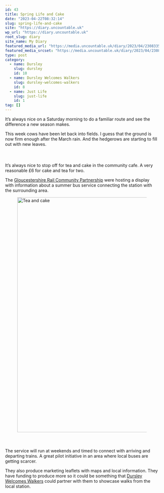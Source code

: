 ```yaml
---
id: 43
title: Spring Life and Cake
date: "2023-04-22T08:32:14"
slug: spring-life-and-cake
site: "https://diary.uncountable.uk"
wp_url: "https://diary.uncountable.uk"
root_slug: diary
site_name: My Diary
featured_media_url: "https://media.uncountable.uk/diary/2023/04/23083357/IMG20230422121608-scaled.jpg"
featured_media_srcset: "https://media.uncountable.uk/diary/2023/04/23083357/IMG20230422121608-300x195.jpg 300w, https://media.uncountable.uk/diary/2023/04/23083357/IMG20230422121608-1024x667.jpg 1024w, https://media.uncountable.uk/diary/2023/04/23083357/IMG20230422121608-150x150.jpg 150w, https://media.uncountable.uk/diary/2023/04/23083357/IMG20230422121608-1920x1251.jpg 1920w, https://media.uncountable.uk/diary/2023/04/23083357/IMG20230422121608-scaled.jpg 2560w"
type: post
category:
  - name: Dursley
    slug: dursley
    id: 10
  - name: Dursley Welcomes Walkers
    slug: dursley-welcomes-walkers
    id: 8
  - name: Just Life
    slug: just-life
    id: 1
tag: []
---
```



<p>It&#8217;s always nice on a Saturday morning to do a familiar route and see the difference a new season makes.</p>



<p>This week cows have been let back into fields.  I guess that the ground is now firm enough after the March rain.  And the hedgerows are starting to fill out with new leaves.</p>


<style>.kb-row-layout-id_e7796d-01 > .kt-row-column-wrap{align-content:start;}:where(.kb-row-layout-id_e7796d-01 > .kt-row-column-wrap) > .wp-block-kadence-column{justify-content:start;}.kb-row-layout-id_e7796d-01 > .kt-row-column-wrap{column-gap:var(--global-kb-gap-md, 2rem);row-gap:var(--global-kb-gap-md, 2rem);padding-top:var(--global-kb-spacing-sm, 1.5rem);padding-bottom:var(--global-kb-spacing-sm, 1.5rem);grid-template-columns:minmax(0, 1fr) minmax(0, 2fr);}.kb-row-layout-id_e7796d-01 > .kt-row-layout-overlay{opacity:0.30;}@media all and (max-width: 1024px){.kb-row-layout-id_e7796d-01 > .kt-row-column-wrap{grid-template-columns:minmax(0, 1fr) minmax(0, 2fr);}}@media all and (max-width: 767px){.kb-row-layout-id_e7796d-01 > .kt-row-column-wrap{grid-template-columns:minmax(0, 1fr);}}</style><div class="kb-row-layout-wrap kb-row-layout-id_e7796d-01 alignnone wp-block-kadence-rowlayout"><div class="kt-row-column-wrap kt-has-2-columns kt-row-layout-right-golden kt-tab-layout-inherit kt-mobile-layout-row kt-row-valign-top">
<style>.kadence-column_b00ebd-3c > .kt-inside-inner-col,.kadence-column_b00ebd-3c > .kt-inside-inner-col:before{border-top-left-radius:0px;border-top-right-radius:0px;border-bottom-right-radius:0px;border-bottom-left-radius:0px;}.kadence-column_b00ebd-3c > .kt-inside-inner-col{column-gap:var(--global-kb-gap-sm, 1rem);}.kadence-column_b00ebd-3c > .kt-inside-inner-col{flex-direction:column;}.kadence-column_b00ebd-3c > .kt-inside-inner-col > .aligncenter{width:100%;}.kadence-column_b00ebd-3c > .kt-inside-inner-col:before{opacity:0.3;}.kadence-column_b00ebd-3c{position:relative;}@media all and (max-width: 1024px){.kadence-column_b00ebd-3c > .kt-inside-inner-col{flex-direction:column;justify-content:center;}}@media all and (max-width: 767px){.kadence-column_b00ebd-3c > .kt-inside-inner-col{flex-direction:column;justify-content:center;}}</style>
<div class="wp-block-kadence-column kadence-column_b00ebd-3c"><div class="kt-inside-inner-col">
<p>It&#8217;s always nice to stop off for tea and cake in the community cafe.  A very reasonable £6 for cake and tea for two.</p>



<p>The <a href="https://www.gloucestershirecommunityrail.org/" data-type="URL" data-id="https://www.gloucestershirecommunityrail.org/">Gloucestershire Rail Community Partnership</a> were hosting a display with information about a summer bus service connecting the station with the surrounding area.</p>
</div></div>


<style>.kadence-column_3d1311-16 > .kt-inside-inner-col,.kadence-column_3d1311-16 > .kt-inside-inner-col:before{border-top-left-radius:0px;border-top-right-radius:0px;border-bottom-right-radius:0px;border-bottom-left-radius:0px;}.kadence-column_3d1311-16 > .kt-inside-inner-col{column-gap:var(--global-kb-gap-sm, 1rem);}.kadence-column_3d1311-16 > .kt-inside-inner-col{flex-direction:column;}.kadence-column_3d1311-16 > .kt-inside-inner-col > .aligncenter{width:100%;}.kadence-column_3d1311-16 > .kt-inside-inner-col:before{opacity:0.3;}.kadence-column_3d1311-16{position:relative;}@media all and (max-width: 1024px){.kadence-column_3d1311-16 > .kt-inside-inner-col{flex-direction:column;justify-content:center;}}@media all and (max-width: 767px){.kadence-column_3d1311-16 > .kt-inside-inner-col{flex-direction:column;justify-content:center;}}</style>
<div class="wp-block-kadence-column kadence-column_3d1311-16"><div class="kt-inside-inner-col"><style>.kb-image_a66877-9d .kb-image-has-overlay:after{opacity:0.3;}</style>
<figure class="wp-block-kadence-image kb-image_a66877-9d size-large"><img loading="lazy" decoding="async" width="1024" height="768" src="https://media.uncountable.uk/diary/2023/04/23083115/IMG20230422110916-1024x768.jpg" alt="Tea and cake" class="kb-img wp-image-42" srcset="https://media.uncountable.uk/diary/2023/04/23083115/IMG20230422110916-1024x768.jpg 1024w, https://media.uncountable.uk/diary/2023/04/23083115/IMG20230422110916-300x225.jpg 300w, https://media.uncountable.uk/diary/2023/04/23083115/IMG20230422110916-1920x1440.jpg 1920w" sizes="auto, (max-width: 1024px) 100vw, 1024px" /></figure>
</div></div>

</div></div>


<p>The service will run at weekends and timed to connect with arriving and departing trains.  A great pilot initiative in an area where local buses are getting scarcer.</p>



<p>They also produce marketing leaflets with maps and local information.  They have funding to produce more so it could be something that <a href="https://dursleywelcomeswalkers.org.uk/" data-type="URL" data-id="https://dursleywelcomeswalkers.org.uk/">Dursley Welcomes Walkers</a> could partner with them to showcase walks from the local station.</p>
